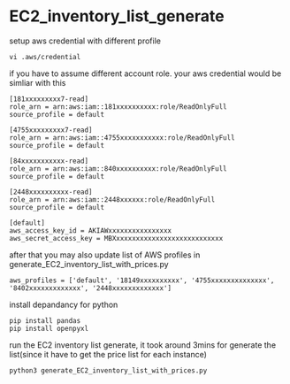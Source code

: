 # EC2_inventory_list_generate
setup aws credential with different profile
```
vi .aws/credential
```
if you have to assume different account role. your aws credential would be simliar with this
```
[181xxxxxxxxx7-read]
role_arn = arn:aws:iam::181xxxxxxxxxx:role/ReadOnlyFull
source_profile = default

[4755xxxxxxxxx7-read]
role_arn = arn:aws:iam::4755xxxxxxxxxxx:role/ReadOnlyFull
source_profile = default

[84xxxxxxxxxxx-read]
role_arn = arn:aws:iam::840xxxxxxxxxx:role/ReadOnlyFull
source_profile = default

[2448xxxxxxxxxx-read]
role_arn = arn:aws:iam::2448xxxxxx:role/ReadOnlyFull
source_profile = default

[default]
aws_access_key_id = AKIAWxxxxxxxxxxxxxxxx
aws_secret_access_key = MBXxxxxxxxxxxxxxxxxxxxxxxxxxxx

```

after that you may also update list of AWS profiles in generate_EC2_inventory_list_with_prices.py
```
aws_profiles = ['default', '18149xxxxxxxxxx', '4755xxxxxxxxxxxxxx', '8402xxxxxxxxxxxxx', '2448xxxxxxxxxxxxx']
```


install depandancy for python
```
pip install pandas
pip install openpyxl
```

run the EC2 inventory list generate, it took around 3mins for generate the list(since it have to get the price list for each instance)
```
python3 generate_EC2_inventory_list_with_prices.py
```
